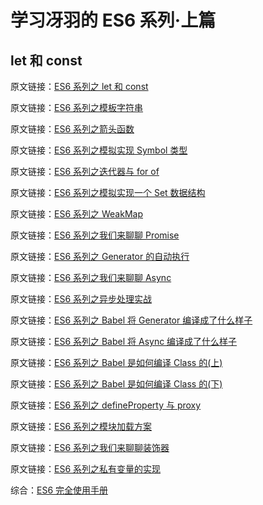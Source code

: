 # 学习冴羽的 ES6 系列·上篇

## let 和 const

原文链接：[ES6 系列之 let 和 const](https://github.com/mqyqingfeng/Blog/issues/82)

原文链接：[ES6 系列之模板字符串](https://github.com/mqyqingfeng/Blog/issues/84)

原文链接：[ES6 系列之箭头函数](https://github.com/mqyqingfeng/Blog/issues/85)

原文链接：[ES6 系列之模拟实现 Symbol 类型](https://github.com/mqyqingfeng/Blog/issues/87)

原文链接：[ES6 系列之迭代器与 for of](https://github.com/mqyqingfeng/Blog/issues/90)

原文链接：[ES6 系列之模拟实现一个 Set 数据结构](https://github.com/mqyqingfeng/Blog/issues/91)

原文链接：[ES6 系列之 WeakMap](https://github.com/mqyqingfeng/Blog/issues/92)

原文链接：[ES6 系列之我们来聊聊 Promise](https://github.com/mqyqingfeng/Blog/issues/98)

原文链接：[ES6 系列之 Generator 的自动执行](https://github.com/mqyqingfeng/Blog/issues/99)

原文链接：[ES6 系列之我们来聊聊 Async](https://github.com/mqyqingfeng/Blog/issues/100)

原文链接：[ES6 系列之异步处理实战](https://github.com/mqyqingfeng/Blog/issues/101)

原文链接：[ES6 系列之 Babel 将 Generator 编译成了什么样子](https://github.com/mqyqingfeng/Blog/issues/102)

原文链接：[ES6 系列之 Babel 将 Async 编译成了什么样子](https://github.com/mqyqingfeng/Blog/issues/103)

原文链接：[ES6 系列之 Babel 是如何编译 Class 的(上)](https://github.com/mqyqingfeng/Blog/issues/105)

原文链接：[ES6 系列之 Babel 是如何编译 Class 的(下)](https://github.com/mqyqingfeng/Blog/issues/106)

原文链接：[ES6 系列之 defineProperty 与 proxy](https://github.com/mqyqingfeng/Blog/issues/107)

原文链接：[ES6 系列之模块加载方案](https://github.com/mqyqingfeng/Blog/issues/108)

原文链接：[ES6 系列之我们来聊聊装饰器](https://github.com/mqyqingfeng/Blog/issues/109)

原文链接：[ES6 系列之私有变量的实现](https://github.com/mqyqingfeng/Blog/issues/110)

综合：[ES6 完全使用手册](https://github.com/mqyqingfeng/Blog/issues/111)
